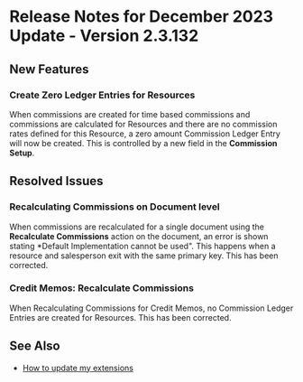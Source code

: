 # Release Notes for December 2023 Update - Version 2.3.132

## New Features

### Create Zero Ledger Entries for Resources

When commissions are created for time based commissions and commissions are calculated for Resources and there are no commission rates defined for this Resource, a zero amount Commission Ledger Entry will now be created. This is controlled by a new field in the **Commission Setup**.

## Resolved Issues

### Recalculating Commissions on Document level

When commissions are recalculated for a single document using the **Recalculate Commissions** action on the document, an error is shown stating *Default Implementation cannot be used". This happens when a resource and salesperson exit with the same primary key. This has been corrected.

### Credit Memos: Recalculate Commissions

When Recalculating Commissions for Credit Memos, no Commission Ledger Entries are created for Resources. This has been corrected.

## See Also

- [How to update my extensions](../faq-index.md#i-want-to-update-my-version-of-nav-x-commission-management)
